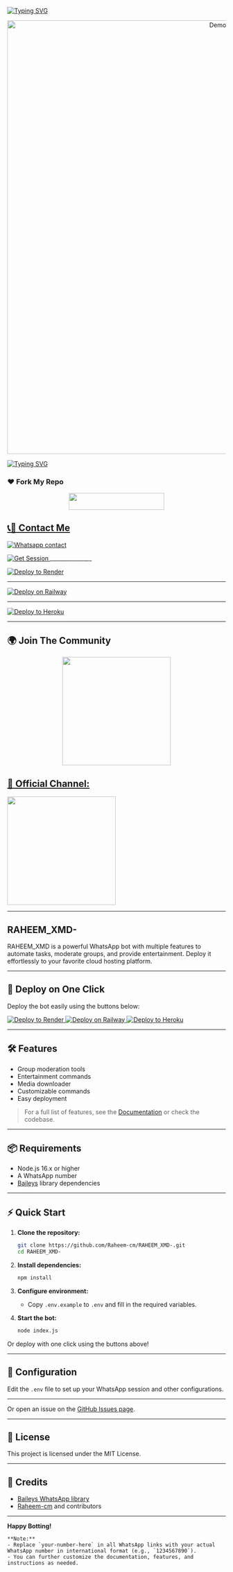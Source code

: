 <!-- Fancy Typing SVG - Top Section -->
[![Typing SVG](https://readme-typing-svg.herokuapp.com?font=Pacifico&size=35&duration=3000&pause=1000&color=00FF00&center=true&vCenter=true&width=600&lines=Welcome+to+RAHEEM_XMD-%F0%9F%91%8B;This+is+RAHEEM_XMD-'s+World)](https://git.io/typing-svg)



<!-- Catbox Image (centered) -->
<p align="center">
  <img src="https://files.catbox.moe/bkovq3.mp4" alt="Demo Image" width="1000"/>
</p>



<!-- Fancy Typing SVG - Bottom Section -->
[![Typing SVG](https://readme-typing-svg.herokuapp.com?font=Pacifico&size=35&duration=3000&pause=1000&color=FF0000&center=true&vCenter=true&width=600&lines=Ready+to+explore+with+RAHEEM_XMD-%3F;Don't+hesitate+to+ask+anything+%F0%9F%98%8E)](https://git.io/typing-svg)

### ❤️ Fork My Repo
<p align="center">
  <a href="https://github.com/Raheem-cm/RAHEEM_XMD-/fork">
    <img src="https://img.shields.io/badge/FORK%20REPO-black?style=for-the-badge&logo=porsche&logoColor=gold" width="220" height="38.45" />


## 📞📱 Contact Me
[![Whatsapp contact](https://img.shields.io/badge/Contact-Dev%20Raheem-25D366?style=for-the-badge&logo=whatsapp)](https://wa.me/+255763111390)

  <!-- Get Session Button -->
  <a href="https://rahmani-4.onrender.com" target="_blank">
    <img src="https://img.shields.io/badge/Get%20Session-ff9800?style=for-the-badge&logo=bolt&logoColor=white&labelColor=f57c00&color=ff9800" alt="Get Session"/>
 </a>
  _______________
</p>

[![Deploy to Render](https://render.com/images/deploy-to-render-button.svg)](https://render.com/deploy?repo=https://github.com/Raheem-cm/RAHEEM_XMD-)

____________
[![Deploy on Railway](https://railway.app/button.svg)](https://railway.app/new/template?template=https://github.com/Raheem-cm/RAHEEM_XMD-)

_____________
[![Deploy to Heroku](https://www.herokucdn.com/deploy/button.svg)](https://heroku.com/deploy?template=https://github.com/Raheem-cm/RAHEEM_XMD-)

_____________
## 🌍 Join The Community
<p align="center">
  <a href="https://chat.whatsapp.com/Jp08rEdDmao1CvCOLH2KTT">
    <img src="https://img.shields.io/badge/JOIN_WHATSAPP_GROUP-25D366?style=for-the-badge&logo=whatsapp&logoColor=white" width="250">



## 📣 Official Channel:
</a>
  <a href="https://whatsapp.com/channel/0029VbAffhD2ZjChG9DX922r">
    <img src="https://img.shields.io/badge/WHATSAPP_CHANNEL-075E54?style=for-the-badge&logo=whatsapp&logoColor=white" width="250">
  </a>
</p>


---

## RAHEEM_XMD-

RAHEEM_XMD is a powerful WhatsApp bot with multiple features to automate tasks, moderate groups, and provide entertainment. Deploy it effortlessly to your favorite cloud hosting platform.

---

## 🚀 Deploy on One Click

Deploy the bot easily using the buttons below:

<p>
  <a href="https://render.com/deploy?repo=https://github.com/Raheem-cm/RAHEEM_XMD-">
    <img src="https://render.com/images/deploy-to-render-button.svg" alt="Deploy to Render"/>
  </a>
  <a href="https://railway.app/new/template?template=https://github.com/Raheem-cm/RAHEEM_XMD-">
    <img src="https://railway.app/button.svg" alt="Deploy on Railway"/>
  </a>
  <a href="https://heroku.com/deploy?template=https://github.com/Raheem-cm/RAHEEM_XMD-">
    <img src="https://www.herokucdn.com/deploy/button.svg" alt="Deploy to Heroku"/>
  </a>
</p>

---

## 🛠️ Features

- Group moderation tools
- Entertainment commands
- Media downloader
- Customizable commands
- Easy deployment

> For a full list of features, see the [Documentation](./docs) or check the codebase.

---

## 📦 Requirements

- Node.js 16.x or higher
- A WhatsApp number
- [Baileys](https://github.com/adiwajshing/Baileys) library dependencies

---

## ⚡ Quick Start

1. **Clone the repository:**
    ```bash
    git clone https://github.com/Raheem-cm/RAHEEM_XMD-.git
    cd RAHEEM_XMD-
    ```

2. **Install dependencies:**
    ```bash
    npm install
    ```

3. **Configure environment:**
    - Copy `.env.example` to `.env` and fill in the required variables.

4. **Start the bot:**
    ```bash
    node index.js
    ```

Or deploy with one click using the buttons above!

---

## 📝 Configuration

Edit the `.env` file to set up your WhatsApp session and other configurations.

---


Or open an issue on the [GitHub Issues page](https://github.com/Raheem-cm/RAHEEM_XMD-/issues).

---

## 📝 License

This project is licensed under the MIT License.

---

## 📣 Credits

- [Baileys WhatsApp library](https://github.com/adiwajshing/Baileys)
- [Raheem-cm](https://github.com/Raheem-cm) and contributors

---

**Happy Botting!**

```
**Note:**  
- Replace `your-number-here` in all WhatsApp links with your actual WhatsApp number in international format (e.g., `1234567890`).
- You can further customize the documentation, features, and instructions as needed.
